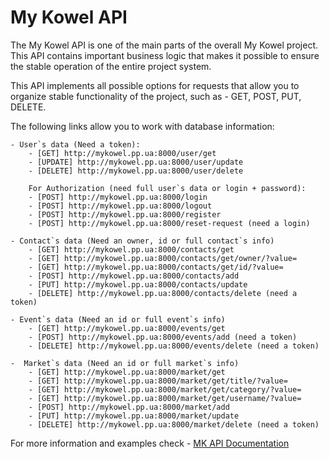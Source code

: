 # My Kowel API

The My Kowel API is one of the main parts of the overall My Kowel project. This API contains important business logic that makes it possible to ensure the stable operation of the entire project system.

This API implements all possible options for requests that allow you to organize stable functionality of the project, such as - GET, POST, PUT, DELETE.

The following links allow you to work with database information:

    - User`s data (Need a token):
        - [GET] http://mykowel.pp.ua:8000/user/get
        - [UPDATE] http://mykowel.pp.ua:8000/user/update
        - [DELETE] http://mykowel.pp.ua:8000/user/delete

        For Authorization (need full user`s data or login + password):
        - [POST] http://mykowel.pp.ua:8000/login
        - [POST] http://mykowel.pp.ua:8000/logout
        - [POST] http://mykowel.pp.ua:8000/register
        - [POST] http://mykowel.pp.ua:8000/reset-request (need a login)

    - Contact`s data (Need an owner, id or full contact`s info)
        - [GET] http://mykowel.pp.ua:8000/contacts/get
        - [GET] http://mykowel.pp.ua:8000/contacts/get/owner/?value=
        - [GET] http://mykowel.pp.ua:8000/contacts/get/id/?value=
        - [POST] http://mykowel.pp.ua:8000/contacts/add
        - [PUT] http://mykowel.pp.ua:8000/contacts/update
        - [DELETE] http://mykowel.pp.ua:8000/contacts/delete (need a token)

    - Event`s data (Need an id or full event`s info)
        - [GET] http://mykowel.pp.ua:8000/events/get
        - [POST] http://mykowel.pp.ua:8000/events/add (need a token)
        - [DELETE] http://mykowel.pp.ua:8000/events/delete (need a token)

    -  Market`s data (Need an id or full market`s info)
        - [GET] http://mykowel.pp.ua:8000/market/get
        - [GET] http://mykowel.pp.ua:8000/market/get/title/?value=
        - [GET] http://mykowel.pp.ua:8000/market/get/category/?value=
        - [GET] http://mykowel.pp.ua:8000/market/get/username/?value=
        - [POST] http://mykowel.pp.ua:8000/market/add
        - [PUT] http://mykowel.pp.ua:8000/market/update
        - [DELETE] http://mykowel.pp.ua:8000/market/delete (need a token)

For more information and examples check - <a href="https://github.com/off-the-az/MyKowelAPI/DOCUMENTATION.md">MK API Documentation</a>